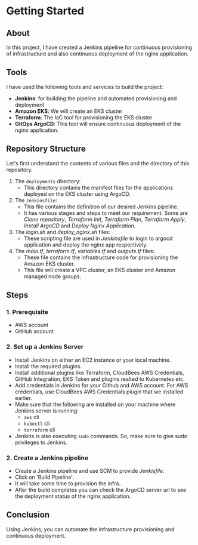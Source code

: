 # Getting Started

## About
In this project, I have created a Jenkins pipeline for continuous provisioning of infrastructure and also continuous deployment of the nginx application.

## Tools
I have used the following tools and services to build the project:
- **Jenkins**:  for building the pipeline and automated provisioning and deployment
- **Amazon EKS**: We will create an EKS cluster
- **Terraform**: The IaC tool for provisioning the EKS cluster
- **GitOps ArgoCD**: This tool will ensure continuous deployment of the nginx application.

## Repository Structure
Let's first understand the contents of various files and the directory of this repository.
1. The `deployments` directory:
    - This directory contains the manifest files for the applications deployed on the EKS cluster using ArgoCD.
2. The `Jenkinsfile`:
    - This file contains the definition of our desired Jenkins pipeline.
    - It has various stages and steps to meet our requirement. Some are *Clone repository*, *Terraform Init*, *Terraform Plan*, *Terraform Apply*, *Install ArgoCD* and *Deploy Nginx Application*.
3. The *login.sh* and *deploy_nginx.sh* files:
    - These scripting file are used in *Jenkinsfile* to login to argocd application and deploy the nginx app respectively.
4. The *main.tf*, *terraform.tf*, *variables.tf* and *outputs.tf* files:
    - These file contains the infrastructure code for provisioning the Amazon EKS cluster.
    - This file will create a VPC cluster, an EKS cluster and Amazon managed node groups.

## Steps
### 1. Prerequisite
- AWS account
- GitHub account
### 2. Set up a Jenkins Server
- Install Jenkins on either an EC2 instance or your local machine.
- Install the required plugins.
- Install additional plugins like Terraform, CloudBees AWS Credentials, GitHub Integration, EKS Token and plugins realted to Kubernetes etc.
- Add credentials in Jenkins for your Github and AWS account. For AWS credentials, use CloudBees AWS Credentials plugin that we installed earlier.
- Make sure that the following are installed on your machine where Jenkins server is running:
  - `aws` cli
  - `kubectl` cli
  - `terraform` cli
- Jenkins is also executing `sudo` commands. So, make sure to give sudo privileges to Jenkins.
### 2. Create a Jenkins pipeline
- Create a Jenkins pipeline and use SCM to provide *Jenkisfile*.
- Click on 'Build Pipeline'.
- It will take some time to provision the infra.
- After the build completes you can check the ArgoCD server url to see the deployment status of the nginx application.

## Conclusion
Using Jenkins, you can automate the infrastructure provisioning and continuous deployment.
